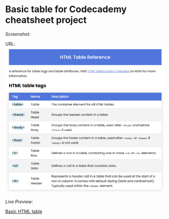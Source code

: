 # Basic table for Codecademy cheatsheet project

*Screenshot:*

 URL: ![Project screenshot](./Screenshot.png?raw=true)

 *Live Preview:*

[Basic HTML table]()

